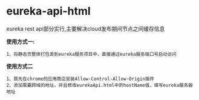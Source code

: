 # eureka-api-html
eureka rest api部分实行,主要解决cloud发布期间节点之间缓存信息

**使用方式一:**
    
    1、将静态页整体打包丢到eureka服务项目中，直接通过eureka服务端口号启动访问
    
**使用方式二**
    
    1、首先在chrome的应用商店安装Allow-Control-Allow-Origin插件
    2、添加需要跨域的地址，并且修改eurekaApi.html中的hostName值，填写eureka服务器地址